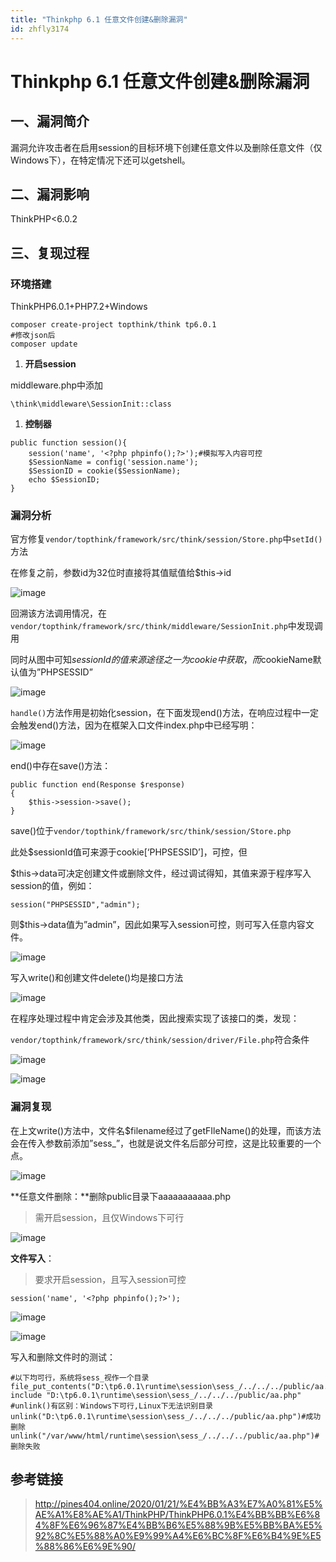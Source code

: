 ```yaml
---
title: "Thinkphp 6.1 任意文件创建&删除漏洞"
id: zhfly3174
---
```


# Thinkphp 6.1 任意文件创建&删除漏洞

## 一、漏洞简介

漏洞允许攻击者在启用session的目标环境下创建任意文件以及删除任意文件（仅Windows下），在特定情况下还可以getshell。

## 二、漏洞影响

ThinkPHP<6.0.2

## 三、复现过程

### 环境搭建

ThinkPHP6.0.1+PHP7.2+Windows

```
composer create-project topthink/think tp6.0.1
#修改json后
composer update 
```

1.  **开启session**

middleware.php中添加

```
\think\middleware\SessionInit::class 
```

1.  **控制器**

```
public function session(){
    session('name', '<?php phpinfo();?>');#模拟写入内容可控
    $SessionName = config('session.name');
    $SessionID = cookie($SessionName);
    echo $SessionID;
} 
```

### 漏洞分析

官方修复`vendor/topthink/framework/src/think/session/Store.php`中`setId()`方法

在修复之前，参数id为32位时直接将其值赋值给$this->id

![image](../img/df074af3cc6b1afdc97e46f7db504a2b.png)

回溯该方法调用情况，在`vendor/topthink/framework/src/think/middleware/SessionInit.php`中发现调用

同时从图中可知$sessionId的值来源途径之一为cookie中获取，而$cookieName默认值为”PHPSESSID”

![image](../img/519265056c1a873db7af5e8aa7c1e883.png)

`handle()`方法作用是初始化session，在下面发现end()方法，在响应过程中一定会触发end()方法，因为在框架入口文件index.php中已经写明：

![image](../img/3a217d7d8fc2eec0fcd0a09b5d56a086.png)

end()中存在save()方法：

```
public function end(Response $response)
{
    $this->session->save();
} 
```

save()位于`vendor/topthink/framework/src/think/session/Store.php`

此处$sessionId值可来源于cookie[‘PHPSESSID’]，可控，但

$this->data可决定创建文件或删除文件，经过调试得知，其值来源于程序写入session的值，例如：

```
session("PHPSESSID","admin"); 
```

则$this->data值为”admin”，因此如果写入session可控，则可写入任意内容文件。

![image](../img/5e22b2e771f3b4e2d5f4513fb1112f0d.png)

写入write()和创建文件delete()均是接口方法

![image](../img/503af2c48050fc0f4cde5820c3ffe305.png)

在程序处理过程中肯定会涉及其他类，因此搜索实现了该接口的类，发现：

`vendor/topthink/framework/src/think/session/driver/File.php`符合条件

![image](../img/46072fe3a89270e0e019a918eab5252c.png)

![image](../img/66d1039f00d4933193f4e998672549e1.png)

### 漏洞复现

在上文write()方法中，文件名$filename经过了getFIleName()的处理，而该方法会在传入参数前添加”sess_”，也就是说文件名后部分可控，这是比较重要的一个点。

![image](../img/0b347ebacae04e53304a262acf7fbe1e.png)

**任意文件删除：**删除public目录下aaaaaaaaaaa.php

> 需开启session，且仅Windows下可行

![image](../img/7bc63dc7dd0618c115e77320503516f0.png)

**文件写入**：

> 要求开启session，且写入session可控

```
session('name', '<?php phpinfo();?>'); 
```

![image](../img/22f2f3222727b65efcf49719e6e6194e.png)

![image](../img/b8749d787a62d072289f9e0f10aefc74.png)

写入和删除文件时的测试：

```
#以下均可行，系统将sess_视作一个目录
file_put_contents("D:\tp6.0.1\runtime\session\sess_/../../../public/aa.php",1)
include "D:\tp6.0.1\runtime\session\sess_/../../../public/aa.php"
#unlink()有区别：Windows下可行,Linux下无法识别目录
unlink("D:\tp6.0.1\runtime\session\sess_/../../../public/aa.php")#成功删除
unlink("/var/www/html/runtime\session\sess_/../../../public/aa.php")#删除失败 
```

## 参考链接

> http://pines404.online/2020/01/21/%E4%BB%A3%E7%A0%81%E5%AE%A1%E8%AE%A1/ThinkPHP/ThinkPHP6.0.1%E4%BB%BB%E6%84%8F%E6%96%87%E4%BB%B6%E5%88%9B%E5%BB%BA%E5%92%8C%E5%88%A0%E9%99%A4%E6%BC%8F%E6%B4%9E%E5%88%86%E6%9E%90/